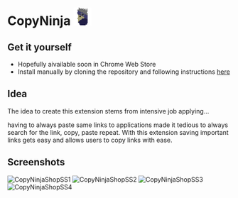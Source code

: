 # CopyNinja <img height=40 src="https://github.com/Lauri-Iivarinen/CopyNinja/blob/main/ninja2.png"/>

## Get it yourself

- Hopefully aivailable soon in Chrome Web Store
- Install manually by cloning the repository and following instructions <a href="https://developer.chrome.com/docs/extensions/get-started/tutorial/hello-world#load-unpacked">here</a>


## Idea

The idea to create this extension stems from intensive job applying...

having to always paste same links to applications made it tedious to always search for the link, copy, paste repeat. With this extension saving important links gets easy and allows users to copy links with ease.

## Screenshots

<img width="320" alt="CopyNinjaShopSS1" src="https://github.com/Lauri-Iivarinen/CopyNinja/assets/94760484/f968c7c9-91eb-4b39-a42e-bed7ab29e181">
<img width="320" alt="CopyNinjaShopSS2" src="https://github.com/Lauri-Iivarinen/CopyNinja/assets/94760484/d85a6e32-4958-4f90-a8e4-06571ea9dbb8">
<img width="320" alt="CopyNinjaShopSS3" src="https://github.com/Lauri-Iivarinen/CopyNinja/assets/94760484/5a021754-680a-423e-8b4b-23ce45df2ea6">
<img width="320" alt="CopyNinjaShopSS4" src="https://github.com/Lauri-Iivarinen/CopyNinja/assets/94760484/722964af-9633-4f89-9c11-c42ab7f82031">

